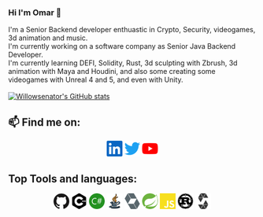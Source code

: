 ### Hi I'm Omar 👋
I'm a Senior Backend developer enthuastic in Crypto, Security, videogames, 3d animation and music. <br>
I'm currently working on a software company as Senior Java Backend Developer. <br>
I'm currently learning DEFI, Solidity, Rust, 3d sculpting with Zbrush, 3d animation with Maya and Houdini, and also some creating some videogames with Unreal 4 and 5, and even with Unity. <br><br>
[![Willowsenator's GitHub stats](https://github-readme-stats.vercel.app/api?username=willowsenator&count_private=true&show_icons=true&theme=tokyonight)](https://github.com/anuraghazra/github-readme-stats)<br>

## 📫 Find me on:
<p align="center">
<a href="https://www.linkedin.com/in/omar-fernando-moreno-benito-48141a43/" target="blank"><img height="32" width="32" src="icons/linkedin.svg" /></a>
<a href="https://twitter.com/willowWoods19" target="blank"><img height="32" width="32" src="icons/twitter.svg" /></a>
<a href="https://www.youtube.com/channel/UCd58ozWdBvs_Xo9XlxqefYg" target="blank"><img height="32" width="32" src="icons/youtube.svg" /></a>
</p>

## Top Tools and languages:
<p align="center">
  <img height"32" width="32" src="icons/github.svg"/>
  <img height"32" width="32" src="icons/cplusplus.svg"/>
  <img height"32" width="32" src="icons/csharp.svg"/>
  <img height="32" width="32" src="icons/java.webp" />
  <img height"32" width="32" src="icons/hibernate.svg"/>
  <img height"32" width="32" src="icons/spring.svg"/>
  <img height"32" width="32" src="icons/Javascript.svg"/>
  <img height"32" width="32" src="icons/rust.svg"/>
  <img height"32" width="32" src="icons/solidity.svg"/>
</p>
<!--
**willowsenator/willowsenator** is a ✨ _special_ ✨ repository because its `README.md` (this file) appears on your GitHub profile.

Here are some ideas to get you started:

- 🔭 I’m currently working on ...
- 🌱 I’m currently learning ...
- 👯 I’m looking to collaborate on ...
- 🤔 I’m looking for help with ...
- 💬 Ask me about ...
- 📫 How to reach me: ...
- 😄 Pronouns: ...
- ⚡ Fun fact: ...
-->
